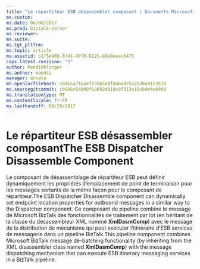 ```yaml
---
title: "Le répartiteur ESB désassembler composant | Documents Microsoft"
ms.custom: 
ms.date: 06/08/2017
ms.prod: biztalk-server
ms.reviewer: 
ms.suite: 
ms.tgt_pltfrm: 
ms.topic: article
ms.assetid: b1f5e46b-8f41-47f8-b22b-b9e9eaac6475
caps.latest.revision: "3"
author: MandiOhlinger
ms.author: mandia
manager: anneta
ms.openlocfilehash: c846ca716aef72d43e4f4a6ed75a2b20a81c351a
ms.sourcegitcommit: cb908c540d8f1a692d01dc8f313e16cb4b4e696d
ms.translationtype: MT
ms.contentlocale: fr-FR
ms.lasthandoff: 09/20/2017
---
```

# <a name="the-esb-dispatcher-disassemble-component"></a><span data-ttu-id="c1141-102">Le répartiteur ESB désassembler composant</span><span class="sxs-lookup"><span data-stu-id="c1141-102">The ESB Dispatcher Disassemble Component</span></span>
<span data-ttu-id="c1141-103">Le composant de désassemblage de répartiteur ESB peut définir dynamiquement les propriétés d’emplacement de point de terminaison pour les messages sortants de la même façon pour le composant de répartiteur.</span><span class="sxs-lookup"><span data-stu-id="c1141-103">The ESB Dispatcher Disassemble component can dynamically set endpoint location properties for outbound messages in a similar way to the Dispatcher component.</span></span> <span data-ttu-id="c1141-104">Ce composant de pipeline combine le message de Microsoft BizTalk des fonctionnalités de traitement par lot (en héritant de la classe du désassembleur XML nommé **XmlDasmComp**) avec le message de la distribution de mécanisme qui peut exécuter l’itinéraire d’ESB services de messagerie dans un pipeline BizTalk.</span><span class="sxs-lookup"><span data-stu-id="c1141-104">This pipeline component combines Microsoft BizTalk message de-batching functionality (by inheriting from the XML disassembler class named **XmlDasmComp**) with the message dispatching mechanism that can execute ESB itinerary messaging services in a BizTalk pipeline.</span></span>